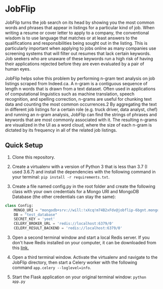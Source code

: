 # JobFlip

JobFlip turns the job search on its head by showing you the most common words and phrases that appear in listings for a particular kind of job. When writing a resume or cover letter to apply to a company, the conventional wisdom is to use language that matches or at least answers to the qualifications and responsibilities being sought out in the listing. This is particularly important when applying to jobs online as many companies use screening systems that will filter out resumes that lack certain keywords.​ Job seekers who are unaware of these keywords run a high risk of having their applications rejected before they are even evaluated by a pair of human eyes.

JobFlip helps solve this problem by performing n-gram text analysis on job listings scraped from Indeed.ca. A n-gram is a contiguous sequence of length n words that is drawn from a text dataset. Often used in applications of computational linguistics such as machine translation, speech recognition, and spelling correction, n-grams are useful for chunking text data and counting the most common occurrences.​ 2​ By aggregating the text in different job listings for a certain role (e.g. truck driver, data analyst, chef) and running an n-gram analysis, JobFlip can find the strings of phrases and keywords that are most commonly associated with it. The resulting n-grams are visualized in the UI as a word cloud, where the size of each n-gram is dictated by its frequency in all of the related job listings.

## Quick Setup

1. Clone this repository.

2. Create a virtualenv with a version of Python 3 that is less than 3.7 (I used 3.6.7) and install the dependencies with the following command in your terminal: ```pip install -r requirements.txt```.

3. Create a file named config.py in the root folder and create the following class with your own credentials for a Mongo URI and MongoDB Database (the other credentials can stay the same):

```python
class Config:
    MONGO_URI = "mongodb+srv://will:!xXcq!m74B2xFdv@jobflip-6bgnt.mongodb.net/test?"
    DB = "test_database"
    SECRET_KEY = 'yeet'
    CELERY_BROKER_URL = 'redis://localhost:6379/0'
    CELERY_RESULT_BACKEND = 'redis://localhost:6379/0'
```

3. Open a second terminal window and start a local Redis server. If you don't have Redis installed on your computer, it can be downloaded from this [link.](https://redis.io/download)

4. Open a third terminal window. Activate the virtualenv and navigate to the JobFlip directory, then start a Celery worker with the following command ```app.celery --loglevel=info```.

5. Start the Flask application on your original terminal window: ```python app.py```